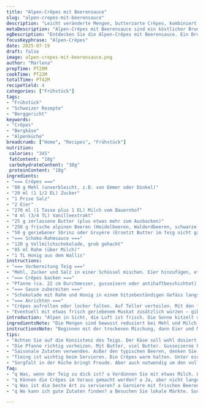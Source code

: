 ```yaml
---
title: "Alpen-Crêpes mit Beerensauce"
slug: "alpen-crepes-mit-beerensauce"
description: "Leicht veränderte Mengen, butterzarte Crêpes, kombiniert mit einer dezenten Vanillenote. Die kleinen Früchte sind eine Mischung aus einheimischen Alpine Beeren und einem Schuss Holunder. Die Sauce stammt aus Vollmilchschokolade, verfeinert mit Rahm. Ein Brunch-Klassiker, aufgepeppt mit Bergkäse als Füllung. Perfekte Textur, nicht zu dick, nicht zu dünn. Schnelles Anbraten in einer gut gebutterten Pfanne. Warmhalten unter einem Leinentuch. "
metaDescription: "Alpen-Crêpes mit Beerensauce sind ein köstlicher Brunch-Klassiker aus den Schweizer Alpen voller Aromen mit Käse und frischen Beeren."
ogDescription: "Entdecken Sie die Alpen-Crêpes mit Beerensauce. Ein Brunch-Hit, perfekt mit alpenländischen Zutaten und zarter Schokolade."
focusKeyphrase: "Alpen-Crêpes"
date: 2025-07-19
draft: false
image: alpen-crepes-mit-beerensauce.png
author: "Marlena"
prepTime: PT20M
cookTime: PT22M
totalTime: PT42M
recipeYield: 4
categories: ["Frühstück"]
tags:
- "Frühstück"
- "Schweizer Rezepte"
- "Berggericht"
keywords:
- "Crêpes"
- "Bergkäse"
- "Alpenküche"
breadcrumb: ["Home", "Recipes", "Frühstück"]
nutrition: 
 calories: "345"
 fatContent: "18g"
 carbohydrateContent: "38g"
 proteinContent: "10g"
ingredients:
- "=== Crêpes ==="
- "80 g Mehl (unverbleicht, z.B. von Emmer oder Dinkel)"
- "20 ml (1 1/2 EL) Zucker"
- "1 Prise Salz"
- "2 Eier"
- "270 ml (1 Tasse plus 1 EL) Milch vom Bauernhof"
- "4 ml (3/4 TL) Vanilleextrakt"
- "25 g zerlassene Butter (plus etwas mehr zum Ausbacken)"
- "250 g frische alpinen Beeren (Heidelbeeren, Walderdbeeren, schwarze Johannisbeeren)"
- "50 g geriebener Sbrinz oder Gruyère (Ersetzt Butter im Teig nicht ganz)"
- "=== Schoko-Rahmsauce ==="
- "120 g Vollmilchschokolade, grob gehackt"
- "85 ml Rahm (über Milch)"
- "1 TL Honig aus dem Wallis"
instructions:
- "=== Vorbereitung Teig ==="
- "Mehl, Zucker und Salz in einer Schüssel mischen. Eier hinzufügen, etwa die Hälfte der Milch beimengen. Mit einem Schneebesen kräftig rühren, bis kein Klümpchen mehr sichtbar ist. Vanille und zerlassene Butter einarbeiten. Restliche Milch schrittweise zugeben, dünner Teig soll entstehen. Reiben vom Gruyère hinzufügen und leicht unterheben. 10 Minuten ruhen lassen - manchmal macht der Käse den Unterschied."
- "=== Crêpes backen ==="
- "Pfanne (ca. 22 cm Durchmesser, gusseisern oder antihaftbeschichtet) auf mittlerer Stufe vorheizen. Mit etwas zerlassener Butter bestreichen. Jeweils 50 ml Teig in die Mitte giessen, Pfanne schwenken, bis der Boden gleichmässig bedeckt ist. Etwa 1 bis 1 1/2 Minuten backen, bis Ränder sich abheben und leicht bräunen. Vorsichtig wenden mit einer Palette. Weitere 25 Sekunden backen, aus der Pfanne nehmen. Auf Teller legen, mit einem Leinentuch warm halten. So wiederholen bis Teig aufgebraucht."
- "=== Sauce zubereiten ==="
- "Schokolade mit Rahm und Honig in einem hitzebeständigen Gefäss langsam schmelzen, entweder in der Mikrowelle bei mittlerer Leistung in 30 Sekunden Intervallen oder über einem Wasserbad. Häufig umrühren, damit die Masse cremig und glänzend wird. Nicht zu heiss machen, sonst trennt sich die Schokolade."
- "=== Anrichten ==="
- "Crêpes aufrollen oder locker falten. Auf Teller verteilen. Mit den frischen Beeren garnieren. Grosszügig Schokosauce über die Crêpes träufeln. Sofort servieren, sonst zieht der Käse im Teig zu stark nach und die Crêpes verlieren Frische."
- "Eventuell mit etwas frisch geriebenem Muskat zusätzlich würzen – gibt eine alpine Note."
introduction: "Alpen in Sicht, die Luft ist frisch. Die Sonne kitzelt durch die Fensterscheiben der Berghütte. Der Teig wartet, nicht zu dick, nicht zu dünn, so wie es die alten Käser sagen. Hier oben, zwischen Gras und Felsen, ist die Zeit anders. Kein Hektik, nur das Knistern von Holz im Kamin und der Duft von Butter, die sachte in der Pfanne tanzt. Ein Stück Heimat - ein Crêpe, aufgepeppt mit alpenländischen Zutaten. Käse, der schmilzt, Beeren, die süss und säuerlich zugleich sind, und Schokolade, dunkel und cremig, wie ein Stück Sommer im Winter. Vom Gipfel bis nach Hause ein kleines Stück Wohlbehagen. Das Frühstück wird so zum kleinen Festival, das den Tag en passant auf Hochtouren bringt."
ingredientsNote: "Die Mengen sind bewusst reduziert bei Mehl und Milch, um die Crêpes zarter zu machen, ohne dass sie reissen. Das Mehl stammt aus alten Getreidesorten, die in den Schweizer Alpen oft angebaut werden – Dinkel oder Emmer sind da gute Kandidaten. Der Käse im Teig sorgt für eine feine Würze, Gruyère oder Sbrinz sind besonders geeignet: gut gereift, aromatisch und regional. Butter ist Schweizer Alpenbutter, schmilzt langsam und gibt dem Teig die nötige Saftigkeit. Bei den Beeren kann man Saisonales kombinieren: Walderdbeeren, die wild wachsen, Heidelbeeren aus dem Voralpengebiet oder schwarze Johannisbeeren, die Früchte der Berglandschaft. Die Schokolade ist Vollmilch, weil sie sanfter und liebevoller auf der Zunge liegt, ergänzt mit etwas Rahm aus den nahen Almen, das ergibt eine samtige Note. Honig rundet die Sauce ab, am besten ein reiner Alpenhonig mit leicht kräuterigem Geschmack."
instructionsNote: "Beginnen mit der trockenen Mischung, dann Eier und Milch nur halb zugeben, sonst wird die Masse schnell zäh. Wichtig ist, die Milch langsam dazuzufügen, damit die Konsistenz nicht zu flüssig wird. Die Ruhezeit von 10 Minuten ist essenziell, um die Stärke quellen zu lassen und den Käse einzubinden. Die Crêpes-Pfanne sollte beim Backen immer gut mit Butter bestrichen sein – das verhindert Ankleben, sorgt für eine schöne Farbe und ist typisch für die Zubereitung in der Alpenküche. Das Wenden der Crêpes braucht etwas Übung, am besten eine dünne Metallpalette benutzen. Warmhalten unter einem Tuch schützt die Crêpes vor dem Austrocknen, gerade in der trockenen Bergluft. Die Schokoladensauce wird ganz langsam und vorsichtig über Wasserbad gemacht, damit sie nicht klumpt. Der Honig als Zugabe ist eine kleine alpine Spezialität, die die Süße verfeinert und harmonisch abschliesst. Zusammenstellen, bevor alles erkaltet - die Crêpes ziehen sonst Flüssigkeit und verlieren das zarte Mundgefühl. Sorgfalt zahlt sich aus, vor allem in den Bergen."
tips:
- "Achten Sie auf die Konsistenz des Teigs. Der Käse soll wohl dosiert sein. Nicht zu viel, trotzdem genug für Geschmack. Vanille bringt feinen Duft. Rumoren, aber nicht überquellen lassen. Ruhen, wirklich wichtig. Minimal 10 Minuten, damit die Stärke quellen kann und der Käse gut eingebunden wird. Übung macht den Meister beim Wenden. Wer sich traut, nutzt einer Pfannenwender. Langsame Hitze ist der Schlüssel."
- "Die Pfanne richtig vorheizen. Mit Butter, viel Butter. Gusseiserne Pfannen sind perfekt dafür. Aber auch Antihaftbeschichtung geht. Die Hitze sollte nicht zu hoch sein. Sonst brennen die Crêpes an. Jeder Crêpe gibt Erfahrung. Der erste ist oft nicht perfekt. Dish aber wichtig, wie die Hitze eingestellt ist. Ein kleiner Test, dann der Rest wird besser."
- "Saisonale Zutaten verwenden. Außer den typischen Beeren, denken Sie an lokale Alpenfrüchte. Walderdbeeren sind ideal, gepflückt vom Waldrand. Jederen kann ein Rezept seine Note geben. Honig aus der Nachbarschaft. Geben Sie lieber weniger Zucker. Natürliche Süße von den Beeren reizt. Frischer Rahm für die Schokoladensauce. Der Unterschied ist extrem. Mehr Geschmack, wenn alles gute Qualität hat."
- "Timing ist wichtig beim Servieren. Die Crêpes warm halten. Unter einem Tuch, das trocknet nicht aus. Anrichten direkt bevor Sie es servieren. Schokoladensauce muss warm und flüssig sein. Und die Beeren frisch, damit sie saftig sind. Qualität von der Natur bringt mehr. Gar nicht vergessen die feine Prise Muskat. Macht den Unterschied für Geschmack und Aroma."
- "Sorgfalt in der Küche bringt Freude. Aber auch notwendig um den vollen Geschmack zu erleben. Die Zutaten haben Charakter. Stellen Sie sicher, dass die Verwendung eine Geschichte hat. Mehl von heimischen Bäcker. Frisch, unraffiniert. Die kleinen Details machen eine große Wirkung. Zubereitung braucht Geduld. Genießen Sie den Weg dabei, nicht nur das Ergebnis."
faq:
- "q Was, wenn der Teig zu dick ist? a Verdünnen Sie mit etwas Milch. Langsam während Rühren hinzufügen. Testen, die Konsistenz sollte fließen. Aber nicht zu flüssig. Dann bleibt der Crêpe nicht ganz zusammen. Achtung, Käse nicht zu viel machen. Sonst verliert es seine Form."
- "q Können die Crêpes im Voraus gemacht werden? a Ja, aber nicht lange im Voraus. Warmhalten ist wichtig. Aber nicht zu lange. Vor dem Servieren schnell aufwärmen. Im Pfanne geht das gut. Einmal auf mittlerer Hitze von beiden Seiten."
- "q Was ist die beste Art zu servieren? a Garniere mit frischen Beeren. Aber Käse ist auch möglich. Interessant sind verschiedene Kombinationen. Die Schokoladensauce nicht vergessen. Leicht drüber träufeln, das weckt Gedanken über Sommerflair."
- "q Wo kann ich gute Zutaten finden? a Besuchen Sie lokale Märkte. Suchen Sie Bauern, die frische Produkte anbieten. Also wie Käse und Eier, die wissen, wie wichtig Frische ist. In den Alpen gibt es regionale Spezialitäten. Immer wert, zu probieren und unterstützen."

---
```

